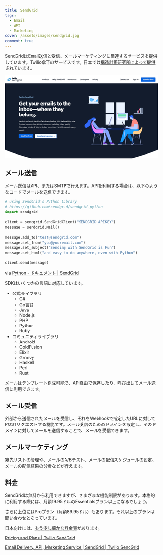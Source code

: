 ```yaml
---
title: SendGrid
tags:
  - Email
  - API
  - Marketing
cover: /assets/images/sendgrid.jpg
comment: true
---
```


SendGridはEmail送信と受信、メールマーケティングに関連するサービスを提供しています。Twilio傘下のサービスです。日本では[構造計画研究所によって提供](https://sendgrid.kke.co.jp/)されています。

[![SendGridのWebサイト](/assets/images/sendgrid.jpg)](https://sendgrid.com)

<!--more-->

## メール送信

メール送信はAPI、またはSMTPで行えます。APIを利用する場合は、以下のようなコードでメールを送信できます。

```python
# using SendGrid's Python Library
# https://github.com/sendgrid/sendgrid-python
import sendgrid

client = sendgrid.SendGridClient("SENDGRID_APIKEY")
message = sendgrid.Mail()

message.add_to("test@sendgrid.com")
message.set_from("you@youremail.com")
message.set_subject("Sending with SendGrid is Fun")
message.set_html("and easy to do anywhere, even with Python")

client.send(message)
```

via [Python \- ドキュメント \| SendGrid](https://sendgrid.kke.co.jp/docs/Integrate/Code_Examples/v2_Mail/python.html)

SDKはいくつかの言語に対応しています。

- 公式ライブラリ
  - C#
  - Go言語
  - Java
  - Node.js
  - PHP
  - Python
  - Ruby
- コミュニティライブラリ
  - Android
  - ColdFusion
  - Elixir
  - Groovy
  - Haskell
  - Perl
  - Rust

メールはテンプレート作成可能で、API経由で保存したり、呼び出してメール送信に利用できます。

## メール受信

外部から送信されたメールを受信し、それをWebhookで指定したURLに対してPOSTリクエストする機能です。メール受信のためのドメインを設定し、そのドメインに対してメールを送信することで、メールを受信できます。

## メールマーケティング

宛先リストの管理や、メールのA/Bテスト、メールの配信スケジュールの設定、メールの配信結果の分析などが行えます。

## 料金

SendGridは無料から利用できますが、さまざまな機能制限があります。本格的に利用する際には、月額19.95ドルのEssentialsプラン以上になるでしょう。

さらに上位にはProプラン（月額89.95ドル）もあります。それ以上のプランは問い合わせとなっています。

日本向けには、[もう少し細かな料金表](https://sendgrid.kke.co.jp/plan/)があります。

[Pricing and Plans \| Twilio SendGrid](https://sendgrid.com/en-us/pricing)

[Email Delivery, API, Marketing Service \| SendGrid \| Twilio SendGrid](https://sendgrid.com/en-us)
